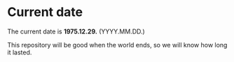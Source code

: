 # Current date

The current date is **1975.12.29.** (YYYY.MM.DD.)

This repository will be good when the world ends, so we will know how long it lasted.